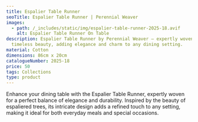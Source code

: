 ```yaml
---
title: Espalier Table Runner
seoTitle: Espalier Table Runner | Perennial Weaver
images:
  - path: /_includes/static/img/espalier-table-runner-2025-18.avif
    alt: Espalier Table Runner On Table
description: Espalier Table Runner by Perennial Weaver – expertly woven for
  timeless beauty, adding elegance and charm to any dining setting.
material: Cotton
dimensions: 86cm x 20cm
catalogueNumber: 2025-18
price: 50
tags: Collections
type: product
---
```

Enhance your dining table with the Espalier Table Runner, expertly woven for a perfect balance of elegance and durability. Inspired by the beauty of espaliered trees, its intricate design adds a refined touch to any setting, making it ideal for both everyday meals and special occasions.
